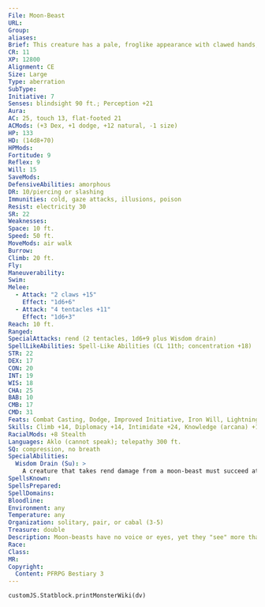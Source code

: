 ```yaml
---
File: Moon-Beast
URL: 
Group: 
aliases: 
Brief: This creature has a pale, froglike appearance with clawed hands, no eyes, a wide mouth, and a snout ending in pink tentacles.
CR: 11
XP: 12800
Alignment: CE
Size: Large
Type: aberration
SubType: 
Initiative: 7
Senses: blindsight 90 ft.; Perception +21
Aura: 
AC: 25, touch 13, flat-footed 21
ACMods: (+3 Dex, +1 dodge, +12 natural, -1 size)
HP: 133
HD: (14d8+70)
HPMods: 
Fortitude: 9
Reflex: 9
Will: 15
SaveMods: 
DefensiveAbilities: amorphous
DR: 10/piercing or slashing
Immunities: cold, gaze attacks, illusions, poison
Resist: electricity 30
SR: 22
Weaknesses: 
Space: 10 ft.
Speed: 50 ft.
MoveMods: air walk
Burrow: 
Climb: 20 ft.
Fly: 
Maneuverability: 
Swim: 
Melee: 
  - Attack: "2 claws +15"
    Effect: "1d6+6"
  - Attack: "4 tentacles +11"
    Effect: "1d6+3"
Reach: 10 ft.
Ranged: 
SpecialAttacks: rend (2 tentacles, 1d6+9 plus Wisdom drain)
SpellLikeAbilities: Spell-Like Abilities (CL 11th; concentration +18)  Constant-air walk  At Will-detect thoughts (DC 19)  3/day-charm monster (DC 21), dispel magic, dominate person (DC 22), shadow conjuration (DC 21), shadow evocation (DC 22), veil (DC 23)  1/day-confusion (DC 21), major image (DC 20), mirage arcana (DC 22), plane shift (self only)
STR: 22
DEX: 17
CON: 20
INT: 19
WIS: 18
CHA: 25
BAB: 10
CMB: 17
CMD: 31
Feats: Combat Casting, Dodge, Improved Initiative, Iron Will, Lightning Reflexes, Mobility, Weapon Focus (tentacle)
Skills: Climb +14, Diplomacy +14, Intimidate +24, Knowledge (arcana) +11, Knowledge (planes) +18, Perception +21, Sense Motive +18, Spellcraft +21, Stealth +24, Use Magic Device +21
RacialMods: +8 Stealth
Languages: Aklo (cannot speak); telepathy 300 ft.
SQ: compression, no breath
SpecialAbilities:
  Wisdom Drain (Su): >
    A creature that takes rend damage from a moon-beast must succeed at a DC 22 Will save or take 1d4 points of Wisdom drain. A moon-beast heals 5 points of damage for each point of Wisdom it drains in this manner. If it drains a victim to  0 Wisdom, the moon-beast gains the effects of a heal spell. The save DC is Constitution-based.
SpellsKnown: 
SpellsPrepared: 
SpellDomains: 
Bloodline: 
Environment: any
Temperature: any
Organization: solitary, pair, or cabal (3-5)
Treasure: double
Description: Moon-beasts have no voice or eyes, yet they "see" more than most and can project their thoughts into the very minds of those they wish to communicate with. These monstrosities hail not from any physical moon, but rather from the shared satellite of all slumbering minds in the Dimension of Dream beyond the wall of sleep. Here, the moon-beasts raise stone cities on the oily shores of night-black seas found upon the dark side of the dreaming moon, from which they launch long, dark galleys crewed by not-quite-human slaves that sail through the void of space down to the seas of the Dimension of Dream to seek new slaves and stranger, more sinister wares.  Moon-beasts are slavers, first and foremost. They use their spell-like abilities to curb rebellion or to quickly gain minions, but much prefer using physical and mental regimens of torment and reconditioning to break the spirit of their captives. They often work with the denizens of Leng, a metaphysically nearby dimension of nightmare and madness, although as often as not these planar neighbors serve the moon-beasts merely as slaves.  Worshipers of ageless entities from beyond the stars, moon-beasts are often compelled to travel to the Material Plane for strange and frightening causes, not the least of which is gathering suitable sacrifices for their mysterious and demanding lords.  A moon-beast is 9 feet long and weighs 800 pounds.
Race: 
Class: 
MR: 
Copyright:
  Content: PFRPG Bestiary 3
---
```

```dataviewjs
customJS.Statblock.printMonsterWiki(dv)
```
